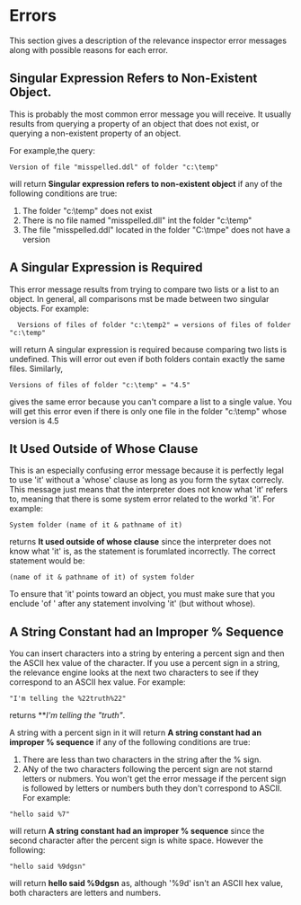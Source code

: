 # Errors
This section gives a description of the relevance inspector error messages along with possible reasons for each error.

## Singular Expression Refers to Non-Existent Object.

This is probably the most common error message you will receive.  It usually results from querying a property of an object that does not exist, or querying a non-existent property of an object.

For example,the query:
````
Version of file "misspelled.ddl" of folder "c:\temp"
````
will return **Singular expression refers to non-existent object** if any of the following conditions are true:

1.  The folder "c:\temp" does not exist
2.  There is no file named "misspelled.dll" int the folder "c:\temp"
3.  The file "misspelled.ddl" located in the folder "C:\tmpe" does not have a version

## A Singular Expression is Required

This error message results from trying to compare two lists or a list to an object.  In general, all comparisons mst be made between two singular objects.  For example:
````
  Versions of files of folder "c:\temp2" = versions of files of folder "c:\temp"
````
will return A singular expression is required because comparing two lists is undefined.  This will error out even if both folders contain exactly the same files.  Similarly,
````
Versions of files of folder "c:\temp" = "4.5"
````
gives the same error because you can't compare a list to a single value.  You will get this error even if there is only one file in the folder "c:\temp" whose version is 4.5

## It Used Outside of Whose Clause
This is an especially confusing error message because it is perfectly legal to use 'it' without a 'whose' clause as long as you form the sytax correcly.  This message just means that the interpreter does not know what 'it' refers to, meaning that there is some system error related to the workd 'it'.  For example:
````
System folder (name of it & pathname of it)
````
returns **It used outside of whose clause** since the interpreter does not know what 'it' is, as the statement is forumlated incorrectly.  The correct statement would be:
````
(name of it & pathname of it) of system folder
````
To ensure that 'it' points toward an object, you must make sure that you enclude 'of <object>' after any statement involving 'it' (but without whose).

## A String Constant had an Improper % Sequence
You can insert characters into a string by entering a percent sign and then the ASCII hex value of the character.  If you use a percent sign in a string, the relevance engine looks at the next two characters to see if they correspond to an ASCII hex value.  For example:
````
"I'm telling the %22truth%22"
````
returns ***I'm telling the "truth"*.  

A string with a percent sign in it will return **A string constant had an improper % sequence** if any of the following conditions are true:
1.  There are less than two characters in the string after the % sign.
2.  ANy of the two characters following the percent sign are not starnd letters or nubmers.
You won't get the error message if the percent sign is followed by letters or numbers buth they don't correspond to ASCII.  For example:
````
"hello said %7"
````
will return **A string constant had an improper % sequence** since the second character after the percent sign is white space.  However the following:
````
"hello said %9dgsn"
````
will return **hello said %9dgsn** as, although '%9d' isn't an ASCII hex value, both characters are letters and numbers.


